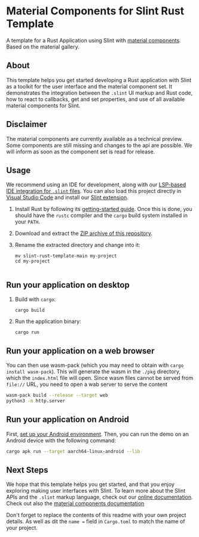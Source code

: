 # Material Components for Slint Rust Template

A template for a Rust Application using Slint with [material components](https://github.com/slint-ui/material-components). Based on the material gallery. 

## About

This template helps you get started developing a Rust application with Slint as a toolkit
for the user interface and the material component set. It demonstrates the integration between the `.slint`
UI markup and Rust code, how to react to callbacks, get and set properties, and use of all available
material components for Slint.

## Disclaimer

The material components are currently available as a technical preview. Some components are still missing and changes to the api
are possible. We will inform as soon as the component set is read for release.

## Usage

We recommend using an IDE for development, along with our [LSP-based IDE integration for `.slint` files](https://github.com/slint-ui/slint/blob/master/tools/lsp/README.md). You can also load this project directly in [Visual Studio Code](https://code.visualstudio.com) and install our [Slint extension](https://marketplace.visualstudio.com/items?itemName=Slint.slint).

1. Install Rust by following its [getting-started guide](https://www.rust-lang.org/learn/get-started).
   Once this is done, you should have the `rustc` compiler and the `cargo` build system installed in your `PATH`.
2. Download and extract the [ZIP archive of this repository](https://github.com/slint-ui/slint-rust-template/archive/refs/heads/main.zip).
3. Rename the extracted directory and change into it:
    ```
    mv slint-rust-template-main my-project
    cd my-project    
    ```

    ````

## Run your application on desktop

1. Build with `cargo`:
    ```
    cargo build
2. Run the application binary:

    ```
    cargo run
    ```

## Run your application on a web browser

You can then use wasm-pack (which you may need to obtain with `cargo install wasm-pack`).
This will generate the wasm in the `./pkg` directory, which the `index.html` file will open.
Since wasm files cannot be served from `file://` URL, you need to open a wab server to serve
the content

```sh
wasm-pack build --release --target web
python3 -m http.server
```

## Run your application on Android

First, [set up your Android environment](https://slint.dev/snapshots/master/docs/rust/slint/android/#building-and-deploying).
Then, you can run the demo on an Android device with the following command:

```sh
cargo apk run --target aarch64-linux-android --lib
```

## Next Steps

We hope that this template helps you get started, and that you enjoy exploring making user interfaces with Slint. To learn more
about the Slint APIs and the `.slint` markup language, check out our [online documentation](https://slint.dev/docs). Check out
also the [material components documentation](https://material.slint.dev/docs)

Don't forget to replace the contents of this readme with your own project details. As well as dit the `name =` field in `Cargo.toml` to match the name of your
project.
